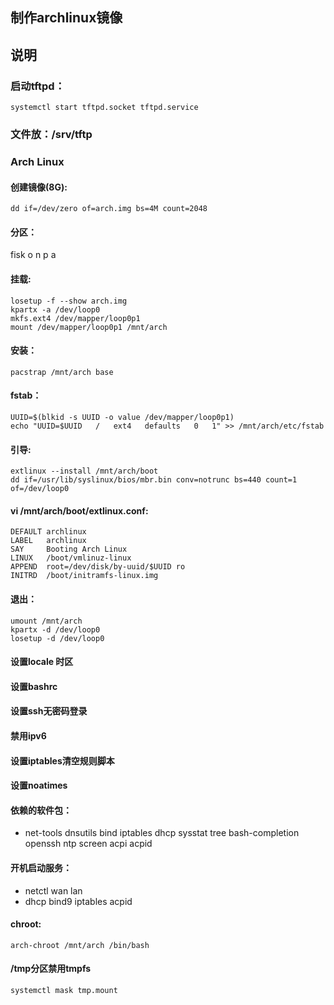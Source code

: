 制作archlinux镜像
--------------------------

## 说明
### 启动tftpd：
    systemctl start tftpd.socket tftpd.service
### 文件放：/srv/tftp


### Arch Linux

#### 创建镜像(8G):
    dd if=/dev/zero of=arch.img bs=4M count=2048

#### 分区：
fisk 
o n p a

#### 挂载:
	losetup -f --show arch.img
	kpartx -a /dev/loop0
	mkfs.ext4 /dev/mapper/loop0p1
	mount /dev/mapper/loop0p1 /mnt/arch

#### 安装：
	pacstrap /mnt/arch base

#### fstab：
	UUID=$(blkid -s UUID -o value /dev/mapper/loop0p1)
	echo "UUID=$UUID   /   ext4   defaults   0   1" >> /mnt/arch/etc/fstab

#### 引导:
	extlinux --install /mnt/arch/boot
	dd if=/usr/lib/syslinux/bios/mbr.bin conv=notrunc bs=440 count=1 of=/dev/loop0

#### vi /mnt/arch/boot/extlinux.conf:
	DEFAULT archlinux
	LABEL   archlinux
	SAY     Booting Arch Linux
	LINUX   /boot/vmlinuz-linux
	APPEND  root=/dev/disk/by-uuid/$UUID ro
	INITRD  /boot/initramfs-linux.img


#### 退出：
	umount /mnt/arch
	kpartx -d /dev/loop0
	losetup -d /dev/loop0

#### 设置locale 时区
#### 设置bashrc
#### 设置ssh无密码登录
#### 禁用ipv6
#### 设置iptables清空规则脚本
#### 设置noatimes

#### 依赖的软件包：
 * net-tools dnsutils bind iptables dhcp sysstat tree bash-completion openssh ntp screen acpi acpid


#### 开机启动服务：
 * netctl wan lan
 * dhcp bind9 iptables acpid


#### chroot:
    arch-chroot /mnt/arch /bin/bash


#### /tmp分区禁用tmpfs
    systemctl mask tmp.mount
